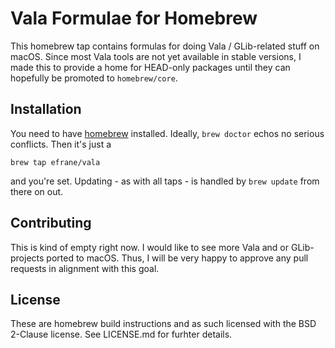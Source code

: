 # Vala Formulae for Homebrew

This homebrew tap contains formulas for doing Vala / GLib-related
stuff on macOS. Since most Vala tools are not yet available in
stable versions, I made this to provide a home for HEAD-only
packages until they can hopefully be promoted to `homebrew/core`.

## Installation

You need to have [homebrew](https://brew.sh) installed. Ideally,
`brew doctor` echos no serious conflicts. Then it's just a

    brew tap efrane/vala

and you're set. Updating - as with all taps - is handled by
`brew update` from there on out.

## Contributing

This is kind of empty right now. I would like to see more Vala
and or GLib-projects ported to macOS. Thus, I will be very happy
to approve any pull requests in alignment with this goal.

## License

These are homebrew build instructions and as such licensed with
the BSD 2-Clause license. See LICENSE.md for furhter details.

